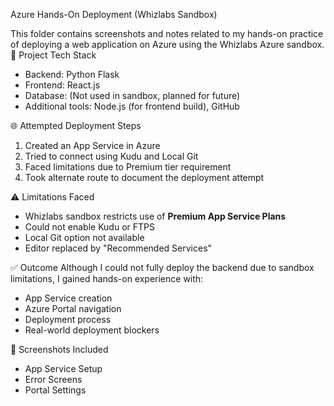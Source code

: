 Azure Hands-On Deployment (Whizlabs Sandbox)

This folder contains screenshots and notes related to my hands-on practice of deploying a web application on Azure using the Whizlabs Azure sandbox.
🔧 Project Tech Stack
- Backend: Python Flask
- Frontend: React.js
- Database: (Not used in sandbox, planned for future)
- Additional tools: Node.js (for frontend build), GitHub

🌐 Attempted Deployment Steps
1. Created an App Service in Azure
2. Tried to connect using Kudu and Local Git
3. Faced limitations due to Premium tier requirement
4. Took alternate route to document the deployment attempt

⚠️ Limitations Faced
- Whizlabs sandbox restricts use of **Premium App Service Plans**
- Could not enable Kudu or FTPS
- Local Git option not available
- Editor replaced by "Recommended Services"

✅ Outcome
Although I could not fully deploy the backend due to sandbox limitations, I gained hands-on experience with:
- App Service creation
- Azure Portal navigation
- Deployment process
- Real-world deployment blockers

📸 Screenshots Included
- App Service Setup
- Error Screens
- Portal Settings


